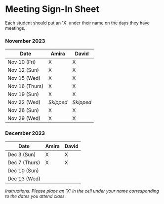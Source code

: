 # Meeting Sign-In Sheet

Each student should put an 'X' under their name on the days they have meetings.

### November 2023

| Date        | Amira | David |
|-------------|-----------|-----------|
| Nov 10 (Fri) |     X      |     X      |
| Nov 12 (Sun)|     X      |     X      |
| Nov 15 (Wed)|      X     |    X       |
| Nov 16 (Thurs)|    X       |   X        |
| Nov 19 (Sun)|      X     |   X        |
| Nov 22 (Wed) | *Skipped*      | *Skipped*          |
| Nov 26 (Sun) |   X    |    X       |
| Nov 29 (Wed) |   X    |    X       |

### December 2023

| Date        | Amira | David |
|-------------|-----------|-----------|
| Dec 3 (Sun) |     X      |    X       |
| Dec 7 (Thurs)|      X     |   X        |
| Dec 10 (Sun)|           |           |
| Dec 13 (Wed)|           |           |

*Instructions: Please place an 'X' in the cell under your name corresponding to the dates you attend class.*
